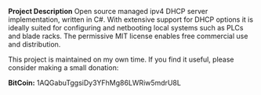 **Project Description**
Open source managed ipv4 DHCP server implementation, written in C#. With extensive support for DHCP options it is ideally suited for configuring and netbooting local systems such as PLCs and blade racks. The permissive MIT license enables free commercial use and distribution.

This project is maintained on my own time. If you find it useful, please consider making a small donation:

**BitCoin:** 1AQGabuTggsiDy3YFhMg86LWRiw5mdrU8L


